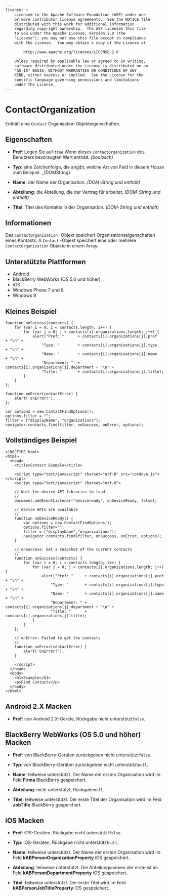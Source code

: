 ```yaml
---
license: >
    Licensed to the Apache Software Foundation (ASF) under one
    or more contributor license agreements.  See the NOTICE file
    distributed with this work for additional information
    regarding copyright ownership.  The ASF licenses this file
    to you under the Apache License, Version 2.0 (the
    "License"); you may not use this file except in compliance
    with the License.  You may obtain a copy of the License at

        http://www.apache.org/licenses/LICENSE-2.0

    Unless required by applicable law or agreed to in writing,
    software distributed under the License is distributed on an
    "AS IS" BASIS, WITHOUT WARRANTIES OR CONDITIONS OF ANY
    KIND, either express or implied.  See the License for the
    specific language governing permissions and limitations
    under the License.
---
```


# ContactOrganization

Enthält eine `Contact` Organisation Objekteigenschaften.

## Eigenschaften

*   **Pref**: Legen Sie auf `true` Wenn dieses `ContactOrganization` des Benutzers bevorzugten Wert enthält. *(boolesch)*

*   **Typ**: eine Zeichenfolge, die angibt, welche Art von Feld in diesem *Hause* zum Beispiel. _(DOMString)

*   **Name**: der Name der Organisation. *(DOM-String und enthält)*

*   **Abteilung**: die Abteilung, die der Vertrag für arbeitet. *(DOM-String und enthält)*

*   **Titel**: Titel des Kontakts in der Organisation. *(DOM-String und enthält)*

## Informationen

Das `ContactOrganization` -Objekt speichert Organisationseigenschaften eines Kontakts. A `Contact` -Objekt speichert eine oder mehrere `ContactOrganization` Objekte in einem Array.

## Unterstützte Plattformen

*   Android
*   BlackBerry WebWorks (OS 5.0 und höher)
*   iOS
*   Windows Phone 7 und 8
*   Windows 8

## Kleines Beispiel

    function onSuccess(contacts) {
        for (var i = 0; i < contacts.length; i++) {
            for (var j = 0; j < contacts[i].organizations.length; j++) {
                alert("Pref: "      + contacts[i].organizations[j].pref       + "\n" +
                    "Type: "        + contacts[i].organizations[j].type       + "\n" +
                    "Name: "        + contacts[i].organizations[j].name       + "\n" +
                    "Department: "  + contacts[i].organizations[j].department + "\n" +
                    "Title: "       + contacts[i].organizations[j].title);
            }
        }
    };
    
    function onError(contactError) {
        alert('onError!');
    };
    
    var options = new ContactFindOptions();
    options.filter = "";
    filter = ["displayName", "organizations"];
    navigator.contacts.find(filter, onSuccess, onError, options);
    

## Vollständiges Beispiel

    <!DOCTYPE html>
    <html>
      <head>
        <title>Contact Example</title>
    
        <script type="text/javascript" charset="utf-8" src="cordova.js"></script>
        <script type="text/javascript" charset="utf-8">
    
        // Wait for device API libraries to load
        //
        document.addEventListener("deviceready", onDeviceReady, false);
    
        // device APIs are available
        //
        function onDeviceReady() {
            var options = new ContactFindOptions();
            options.filter="";
            filter = ["displayName","organizations"];
            navigator.contacts.find(filter, onSuccess, onError, options);
        }
    
        // onSuccess: Get a snapshot of the current contacts
        //
        function onSuccess(contacts) {
            for (var i = 0; i < contacts.length; i++) {
                for (var j = 0; j < contacts[i].organizations.length; j++) {
                    alert("Pref: "     + contacts[i].organizations[j].pref       + "\n" +
                        "Type: "       + contacts[i].organizations[j].type       + "\n" +
                        "Name: "       + contacts[i].organizations[j].name       + "\n" +
                        "Department: " + contacts[i].organizations[j].department + "\n" +
                        "Title: "      + contacts[i].organizations[j].title);
                }
            }
        };
    
        // onError: Failed to get the contacts
        //
        function onError(contactError) {
            alert('onError!');
        }
    
        </script>
      </head>
      <body>
        <h1>Example</h1>
        <p>Find Contacts</p>
      </body>
    </html>
    

## Android 2.X Macken

*   **Pref**: von Android 2.X-Geräte, Rückgabe nicht unterstützt`false`.

## BlackBerry WebWorks (OS 5.0 und höher) Macken

*   **Pref**: von BlackBerry-Geräten zurückgeben nicht unterstützt`false`.

*   **Typ**: von BlackBerry-Geräten zurückgeben nicht unterstützt`null`.

*   **Name**: teilweise unterstützt. Der Name der ersten Organisation wird im Feld **Firma** BlackBerry gespeichert.

*   **Abteilung**: nicht unterstützt, Rückgabe`null`.

*   **Titel**: teilweise unterstützt. Der erste Titel der Organisation wird im Feld **JobTitle** BlackBerry gespeichert.

## iOS Macken

*   **Pref**: iOS-Geräten, Rückgabe nicht unterstützt`false`.

*   **Typ**: iOS-Geräten, Rückgabe nicht unterstützt`null`.

*   **Name**: teilweise unterstützt. Der Name der ersten Organisation wird im Feld **kABPersonOrganizationProperty** iOS gespeichert.

*   **Abteilung**: teilweise unterstützt. Die Abteilungsnamen der erste ist im Feld **kABPersonDepartmentProperty** iOS gespeichert.

*   **Titel**: teilweise unterstützt. Der erste Titel wird im Feld **kABPersonJobTitleProperty** iOS gespeichert.